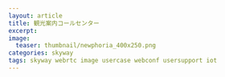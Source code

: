 ```yaml
---
layout: article
title: 観光案内コールセンター
excerpt: 
image:
  teaser: thumbnail/newphoria_400x250.png
categories: skyway
tags: skyway webrtc image usercase webconf usersupport iot
---
```



